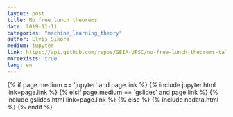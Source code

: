 ```yaml
---
layout: post
title: No free lunch theorems
date: 2019-11-11
categories: "machine_learning_theory"
author: Elvis Sikora
medium: jupyter
link: https://api.github.com/repos/GEIA-UFSC/no-free-lunch-theorems-talk/contents/No%20Free%20Lunch%20Theorems.slides.html?ref=master
moreexists: true
lang: en
---
```


<div>
    {% if page.medium == 'jupyter' and page.link %}
        {% include jupyter.html link=page.link %}
    {% elsif page.medium == 'gslides' and page.link %}
        {% include gslides.html link=page.link %}
    {% else %}
        {% include nodata.html %}
    {% endif %}
</div>